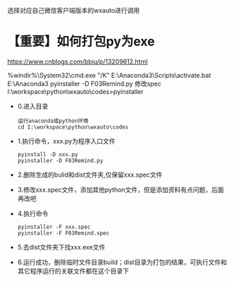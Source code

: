 选择对应自己微信客户端版本的wxauto进行调用

# 【重要】如何打包py为exe
https://www.cnblogs.com/bbiu/p/13209612.html

%windir%\System32\cmd.exe "/K" E:\Anaconda3\Scripts\activate.bat E:\Anaconda3
pyinstaller -D F03Remind.py
修改spec
I:\workspace\python\wxauto\codes>pyinstaller

- 0.进入目录
      
      运行anaconda或python环境
      cd I:\workspace\python\wxauto\codes

- 1.执行命令，xxx.py为程序入口文件

      pyinstall -D xxx.py 
      pyinstaller -D F03Remind.py

- 2.删除生成的bulid和dist文件夹,仅保留xxx.spec文件

- 3.修改xxx.spec文件，添加其他python文件，但是添加资料有点问题，后面再改吧

- 4.执行命令

      pyinstaller -F xxx.spec
      pyinstaller -F F03Remind.spec

- 5.去dist文件夹下找xxx.exe文件

- 6.运行成功，删除临时文件目录build；dist目录为打包的结果，可执行文件和其它程序运行的关联文件都在这个目录下
